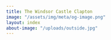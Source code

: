 ```yaml
---
title: The Windsor Castle Clapton
image: "/assets/img/meta/og-image.png"
layout: index
about-image: "/uploads/outside.jpg"
---
```


